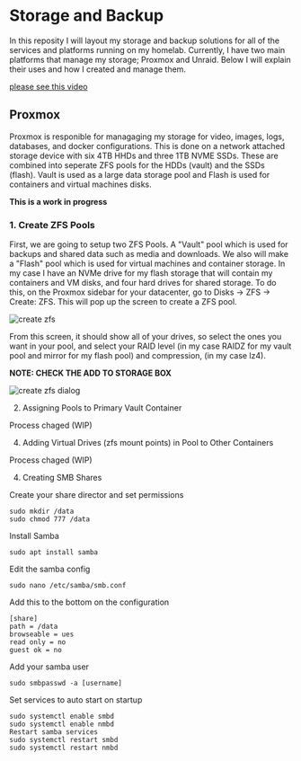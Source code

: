 # Storage and Backup
In this reposity I will layout my storage and backup solutions for all of the services and platforms running on my homelab. Currently, I have two main platforms that manage my storage; Proxmox and Unraid. Below I will explain their uses and how I created and manage them.

[please see this video](https://youtu.be/zLFB6ulC0Fg)

## Proxmox
Proxmox is responible for managaging my storage for video, images, logs, databases, and docker configurations. This is done on a network attached storage device with six 4TB HHDs and three 1TB NVME SSDs. These are combined into seperate ZFS pools for the HDDs (vault) and the SSDs (flash). Vault is used as a large data storage pool and Flash is used for containers and virtual machines disks.

__This is a work in progress__

### 1. Create ZFS Pools

First, we are going to setup two ZFS Pools. A "Vault" pool which is used for backups and shared data such as media and downloads. We also will make a "Flash" pool which is used for virtual machines and container storage. In my case I have an NVMe drive for my flash storage that will contain my containers and VM disks, and four hard drives for shared storage. To do this, on the Proxmox sidebar for your datacenter, go to Disks -> ZFS -> Create: ZFS. This will pop up the screen to create a ZFS pool.

![create zfs](https://github.com/TechHutTV/homelab/blob/main/storage/createzfs.png)

From this screen, it should show all of your drives, so select the ones you want in your pool, and select your RAID level (in my case RAIDZ for my vault pool and mirror for my flash pool) and compression, (in my case lz4). 

**NOTE: CHECK THE ADD TO STORAGE BOX**

![create zfs dialog](https://github.com/TechHutTV/homelab/blob/main/storage/createzfsdialog.png)

2. Assigning Pools to Primary Vault Container

Process chaged (WIP)

4. Adding Virtual Drives (zfs mount points) in Pool to Other Containers

Process chaged (WIP)

4. Creating SMB Shares

Create your share director and set permissions 
```
sudo mkdir /data
sudo chmod 777 /data
```
Install Samba
```
sudo apt install samba
```
Edit the samba config
```
sudo nano /etc/samba/smb.conf
```
Add this to the bottom on the configuration
```
[share]
path = /data
browseable = ues
read only = no
guest ok = no
```
Add your samba user
```
sudo smbpasswd -a [username]
```
Set services to auto start on startup
```
sudo systemctl enable smbd
sudo systemctl enable nmbd
Restart samba services
sudo systemctl restart smbd
sudo systemctl restart nmbd
```
